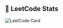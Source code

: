 ## 🧠 LeetCode Stats
![LeetCode Card](https://leetcard.jacoblin.cool/Pravendrakhichi?theme=unicorn&font=code&ext=contest)


